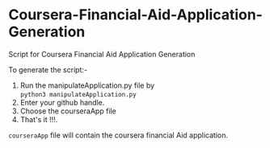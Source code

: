 # Coursera-Financial-Aid-Application-Generation
Script for Coursera Financial Aid Application Generation

To generate the script:- 
 1. Run the manipulateApplication.py file by <br>
    `python3 manipulateApplication.py`
 2. Enter your github handle.
 3. Choose the courseraApp file 
 4. That's it !!!.

 `courseraApp` file will contain the coursera financial Aid application. 
